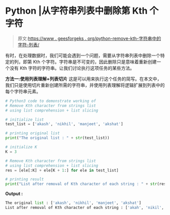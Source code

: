 # Python |从字符串列表中删除第 Kth 个字符

> 原文:[https://www . geesforgeks . org/python-remove-kth-字符串中的字符-列表/](https://www.geeksforgeeks.org/python-remove-kth-character-from-strings-list/)

有时，在处理数据时，我们可能会遇到一个问题，需要从字符串列表中删除一个特定的列，即第 Kth 个字符。字符串是不可变的，因此删除只是意味着重新创建一个没有 Kth 字符的字符串。让我们讨论执行这项任务的某些方法。

**方法一:使用列表理解+列表切片**
这是可以用来执行这个任务的简写。在本文中，我们只是使用切片重新创建所需的字符串，并使用列表理解将逻辑扩展到列表中的每个字符串元素。

```py
# Python3 code to demonstrate working of
# Remove Kth character from strings list
# using list comprehension + list slicing

# initialize list 
test_list = ['akash', 'nikhil', 'manjeet', 'akshat']

# printing original list 
print("The original list : " + str(test_list))

# initialize K 
K = 3

# Remove Kth character from strings list
# using list comprehension + list slicing
res = [ele[:K] + ele[K + 1:] for ele in test_list]

# printing result
print("List after removal of Kth character of each string : " + str(res))
```

**Output :**

```py
The original list : ['akash', 'nikhil', 'manjeet', 'akshat']
List after removal of Kth character of each string : ['akah', 'nikil', 'maneet', 'aksat']

```